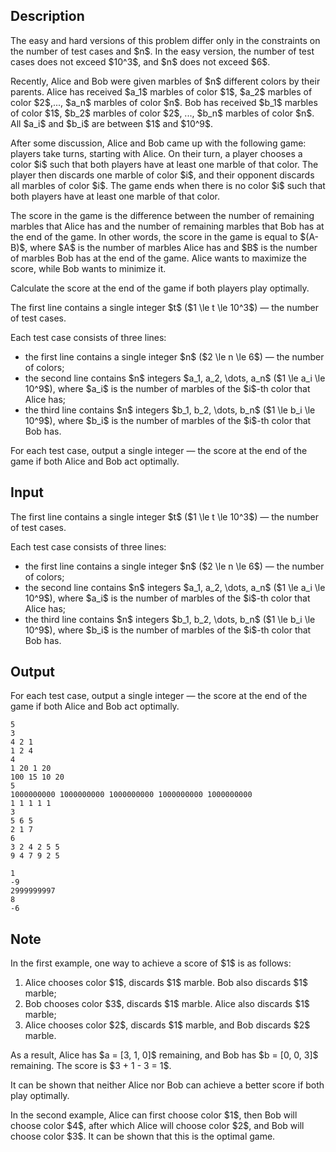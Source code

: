 ## Description

<div><p><span class="tex-font-style-bf">The easy and hard versions of this problem differ only in the constraints on the number of test cases and $n$. In the easy version, the number of test cases does not exceed $10^3$, and $n$ does not exceed $6$.</span></p><p>Recently, Alice and Bob were given marbles of $n$ different colors by their parents. Alice has received $a_1$ marbles of color $1$, $a_2$ marbles of color $2$,..., $a_n$ marbles of color $n$. Bob has received $b_1$ marbles of color $1$, $b_2$ marbles of color $2$, ..., $b_n$ marbles of color $n$. All $a_i$ and $b_i$ are between $1$ and $10^9$.</p><p>After some discussion, Alice and Bob came up with the following game: players take turns, starting with Alice. On their turn, a player chooses a color $i$ such that <span class="tex-font-style-bf">both</span> players have at least one marble of that color. The player then discards <span class="tex-font-style-it">one marble</span> of color $i$, and their opponent discards <span class="tex-font-style-it">all marbles</span> of color $i$. The game ends when there is no color $i$ such that both players have at least one marble of that color.</p><p>The score in the game is the difference between the number of remaining marbles that Alice has and the number of remaining marbles that Bob has at the end of the game. In other words, the score in the game is equal to $(A-B)$, where $A$ is the number of marbles Alice has and $B$ is the number of marbles Bob has at the end of the game. Alice wants to maximize the score, while Bob wants to minimize it.</p><p>Calculate the score at the end of the game if both players play optimally.</p></div><div class="input-specification"><p>The first line contains a single integer $t$ ($1 \le t \le 10^3$) — the number of test cases.</p><p>Each test case consists of three lines:</p><ul> <li> the first line contains a single integer $n$ ($2 \le n \le 6$) — the number of colors; </li><li> the second line contains $n$ integers $a_1, a_2, \dots, a_n$ ($1 \le a_i \le 10^9$), where $a_i$ is the number of marbles of the $i$-th color that Alice has; </li><li> the third line contains $n$ integers $b_1, b_2, \dots, b_n$ ($1 \le b_i \le 10^9$), where $b_i$ is the number of marbles of the $i$-th color that Bob has. </li></ul></div><div class="output-specification"><p>For each test case, output a single integer — the score at the end of the game if both Alice and Bob act optimally.</p></div>

## Input

<p>The first line contains a single integer $t$ ($1 \le t \le 10^3$) — the number of test cases.</p><p>Each test case consists of three lines:</p><ul> <li> the first line contains a single integer $n$ ($2 \le n \le 6$) — the number of colors; </li><li> the second line contains $n$ integers $a_1, a_2, \dots, a_n$ ($1 \le a_i \le 10^9$), where $a_i$ is the number of marbles of the $i$-th color that Alice has; </li><li> the third line contains $n$ integers $b_1, b_2, \dots, b_n$ ($1 \le b_i \le 10^9$), where $b_i$ is the number of marbles of the $i$-th color that Bob has. </li></ul>

## Output

<p>For each test case, output a single integer — the score at the end of the game if both Alice and Bob act optimally.</p>





```input1|2,3,4,8,9,10,14,15,16
5
3
4 2 1
1 2 4
4
1 20 1 20
100 15 10 20
5
1000000000 1000000000 1000000000 1000000000 1000000000
1 1 1 1 1
3
5 6 5
2 1 7
6
3 2 4 2 5 5
9 4 7 9 2 5
```




```output1
1
-9
2999999997
8
-6
```



## Note

<p>In the first example, one way to achieve a score of $1$ is as follows: </p><ol> <li> Alice chooses color $1$, discards $1$ marble. Bob also discards $1$ marble; </li><li> Bob chooses color $3$, discards $1$ marble. Alice also discards $1$ marble; </li><li> Alice chooses color $2$, discards $1$ marble, and Bob discards $2$ marble. </li></ol><p>As a result, Alice has $a = [3, 1, 0]$ remaining, and Bob has $b = [0, 0, 3]$ remaining. The score is $3 + 1 - 3 = 1$.</p><p>It can be shown that neither Alice nor Bob can achieve a better score if both play optimally.</p><p>In the second example, Alice can first choose color $1$, then Bob will choose color $4$, after which Alice will choose color $2$, and Bob will choose color $3$. It can be shown that this is the optimal game.</p>
